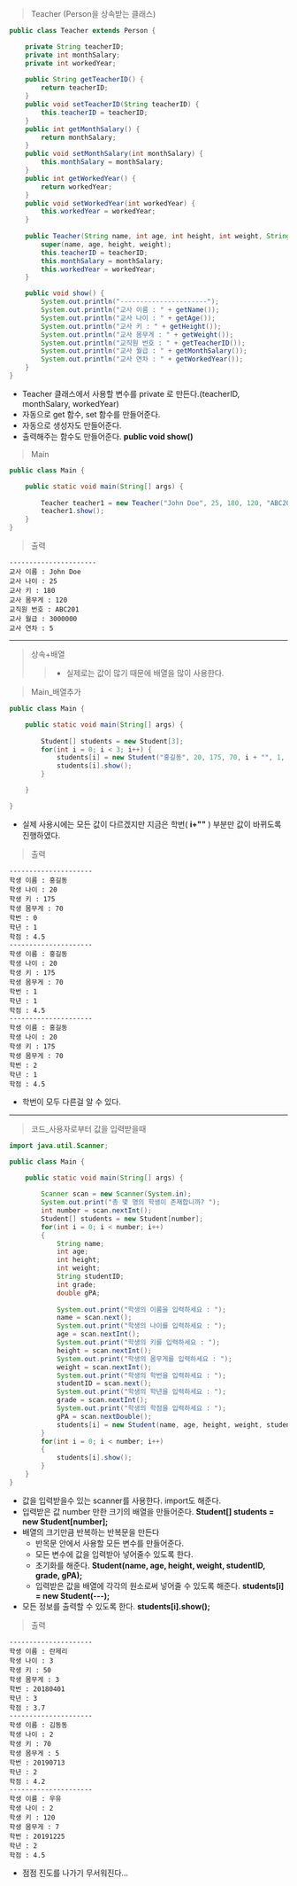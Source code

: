 > Teacher (Person을 상속받는 클래스)
```java
public class Teacher extends Person {

	private String teacherID;
	private int monthSalary;
	private int workedYear;
	
	public String getTeacherID() {
		return teacherID;
	}
	public void setTeacherID(String teacherID) {
		this.teacherID = teacherID;
	}
	public int getMonthSalary() {
		return monthSalary;
	}
	public void setMonthSalary(int monthSalary) {
		this.monthSalary = monthSalary;
	}
	public int getWorkedYear() {
		return workedYear;
	}
	public void setWorkedYear(int workedYear) {
		this.workedYear = workedYear;
	}
	
	public Teacher(String name, int age, int height, int weight, String teacherID, int monthSalary, int workedYear) {
		super(name, age, height, weight);
		this.teacherID = teacherID;
		this.monthSalary = monthSalary;
		this.workedYear = workedYear;		
	}

	public void show() {
		System.out.println("----------------------");
		System.out.println("교사 이름 : " + getName());
		System.out.println("교사 나이 : " + getAge());
		System.out.println("교사 키 : " + getHeight());
		System.out.println("교사 몸무게 : " + getWeight());
		System.out.println("교직원 번호 : " + getTeacherID());
		System.out.println("교사 월급 : " + getMonthSalary());
		System.out.println("교사 연차 : " + getWorkedYear());		
	}	
}
```
+ Teacher 클래스에서 사용할 변수를 private 로 만든다.(teacherID, monthSalary, workedYear)
+ 자동으로 get 함수, set 함수를 만들어준다.
+ 자동으로 생성자도 만들어준다.
+ 출력해주는 함수도 만들어준다. **public void show()**

> Main
```java
public class Main {

	public static void main(String[] args) {
		
		Teacher teacher1 = new Teacher("John Doe", 25, 180, 120, "ABC201", 3000000, 5);
		teacher1.show();
	}
}
```
> 출력
```
----------------------
교사 이름 : John Doe
교사 나이 : 25
교사 키 : 180
교사 몸무게 : 120
교직원 번호 : ABC201
교사 월급 : 3000000
교사 연차 : 5
```
---------------------------------------------------------------
> 상속+배열
>>+ 실제로는 값이 많기 때문에 배열을 많이 사용한다.

> Main_배열추가
```java
public class Main {

	public static void main(String[] args) {
		
		Student[] students = new Student[3];
		for(int i = 0; i < 3; i++) {
			students[i] = new Student("홍길동", 20, 175, 70, i + "", 1, 4.5);
			students[i].show();
		}

	}

}
```
+ 실제 사용시에는 모든 값이 다르겠지만 지금은 학번( **i+""** ) 부분만 값이 바뀌도록 진행하였다.
> 출력
```
---------------------
학생 이름 : 홍길동
학생 나이 : 20
학생 키 : 175
학생 몸무게 : 70
학번 : 0
학년 : 1
학점 : 4.5
---------------------
학생 이름 : 홍길동
학생 나이 : 20
학생 키 : 175
학생 몸무게 : 70
학번 : 1
학년 : 1
학점 : 4.5
---------------------
학생 이름 : 홍길동
학생 나이 : 20
학생 키 : 175
학생 몸무게 : 70
학번 : 2
학년 : 1
학점 : 4.5
```
+ 학번이 모두 다른걸 알 수 있다.
-------------------------------------------------------------
> 코드_사용자로부터 값을 입력받을때
```java
import java.util.Scanner;

public class Main {

	public static void main(String[] args) {
		
		Scanner scan = new Scanner(System.in);
		System.out.print("총 몇 명의 학생이 존재합니까? ");
		int number = scan.nextInt();
		Student[] students = new Student[number];
		for(int i = 0; i < number; i++)
		{
			String name;
			int age;
			int height;
			int weight;
			String studentID;
			int grade;
			double gPA;
			
			System.out.print("학생의 이름을 입력하세요 : ");
			name = scan.next();
			System.out.print("학생의 나이를 입력하세요 : ");
			age = scan.nextInt();
			System.out.print("학생의 키를 입력하세요 : ");
			height = scan.nextInt();
			System.out.print("학생의 몸무게를 입력하세요 : ");
			weight = scan.nextInt();
			System.out.print("학생의 학번을 입력하세요 : ");
			studentID = scan.next();
			System.out.print("학생의 학년을 입력하세요 : ");
			grade = scan.nextInt();
			System.out.print("학생의 학점을 입력하세요 : ");
			gPA = scan.nextDouble();
			students[i] = new Student(name, age, height, weight, studentID, grade, gPA);
		}
		for(int i = 0; i < number; i++)
		{
			students[i].show();
		}
	}
}
```
+ 값을 입력받을수 있는 scanner를 사용한다. import도 해준다.
+ 입력받은 값 number 만한 크기의 배열을 만들어준다. **Student[] students = new Student[number];**
+ 배열의 크기만큼 반복하는 반복문을 만든다
  + 반목문 안에서 사용할 모든 변수를 만들어준다.
  + 모든 변수에 값을 입력받아 넣어줄수 있도록 한다.
  + 초기화를 해준다. **Student(name, age, height, weight, studentID, grade, gPA);**
  + 입력받은 값을 배열에 각각의 원소로써 넣어줄 수 있도록 해준다. **students[i] = new Student(---);**
+ 모든 정보를 출력할 수 있도록 한다. **students[i].show();**

> 출력
```
---------------------
학생 이름 : 란제리
학생 나이 : 3
학생 키 : 50
학생 몸무게 : 3
학번 : 20180401
학년 : 3
학점 : 3.7
---------------------
학생 이름 : 김동동
학생 나이 : 2
학생 키 : 70
학생 몸무게 : 5
학번 : 20190713
학년 : 2
학점 : 4.2
---------------------
학생 이름 : 우유
학생 나이 : 2
학생 키 : 120
학생 몸무게 : 7
학번 : 20191225
학년 : 2
학점 : 4.5
```
+ 점점 진도를 나가기 무서워진다...
